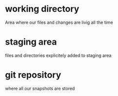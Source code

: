 # working directory
Area where our files and changes are livig all the time

# staging area
files and directories explicitely added to staging area

# git repository
where all our snapshots are stored

